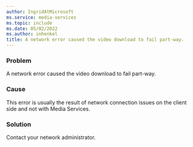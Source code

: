 ```yaml
---
author: IngridAtMicrosoft
ms.service: media-services
ms.topic: include
ms.date: 05/02/2022
ms.author: inhenkel
title: A network error caused the video download to fail part-way.
---
```


<!-- 2202180060000756 -->

### Problem

A network error caused the video download to fail part-way.

### Cause

This error is usually the result of network connection issues on the client side and not with Media Services.

### Solution

Contact your network administrator.